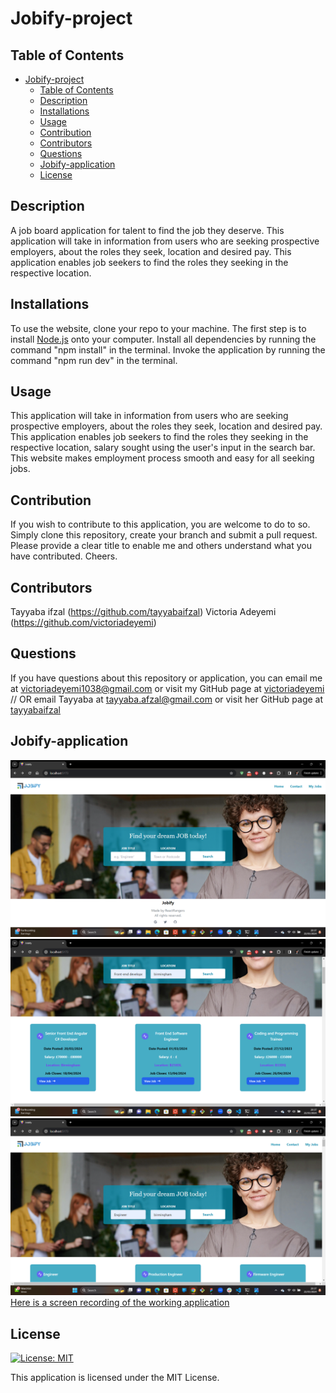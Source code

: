 # Jobify-project

## Table of Contents
- [Jobify-project](#jobify-project)
  - [Table of Contents](#table-of-contents)
  - [Description](#description)
  - [Installations](#installations)
  - [Usage](#usage)
  - [Contribution](#contribution)
  - [Contributors](#contributors)
  - [Questions](#questions)
  - [Jobify-application](#jobify-application)
  - [License](#license)

## Description
A job board application for talent to find the job they deserve.
This application will take in information from users who are seeking prospective employers, about the roles they seek, location and desired pay.  This application enables job seekers to find the roles they seeking in the respective location.

## Installations
To use the website, clone your repo to your machine.
The first step is to install [Node.js](https://nodejs.org/en) onto your computer.
Install all dependencies by running the command "npm install" in the terminal.
Invoke the application by running the command "npm run dev" in the terminal.


## Usage
This application will take in information from users who are seeking prospective employers, about the roles they seek, location and desired pay.  This application enables job seekers to find the roles they seeking in the respective location, salary sought using the user's input in the search bar. This website makes employment process smooth and easy for all seeking jobs.

## Contribution
If you wish to contribute to this application, you are welcome to do to so. Simply clone this repository, create your branch and submit a pull request. Please provide a clear title to enable me and others understand what you have contributed. Cheers.

## Contributors
Tayyaba ifzal (https://github.com/tayyabaifzal)
Victoria Adeyemi (https://github.com/victoriadeyemi)

## Questions
If you have questions about this repository or application, you can email me at <a href="mailto:victoriadeyemi1038@gmail.com">victoriadeyemi1038@gmail.com</a>  or visit my GitHub page at [victoriadeyemi](https://github.com/victoriadeyemi) // OR email Tayyaba at <a href="mailto:tayyaba.afzal@gmail.com">tayyaba.afzal@gmail.com</a>  or visit her GitHub page at [tayyabaifzal](https://github.com/tayyabaifzal)

## Jobify-application
![Here is a screenshot of the working application](./src/images/jobify-project-homepage.png)
![Here is a screenshot of the working application](./src/images/jobify-project-searchresults.png)
![Here is a screenshot of the working application](./src/images/jobify-project-searchresults1.png)
[Here is a screen recording of the working application](https://drive.google.com/file/d/1UTvVZNBY7NRgn8hM-ySZb4niJl6WLlVq/view?usp=sharing)

## License
[![License: MIT](https://img.shields.io/badge/License-MIT-yellow.svg)](https://opensource.org/licenses/MIT)

This application is licensed under the MIT License.
